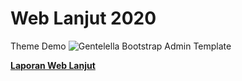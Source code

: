 # Web Lanjut  2020

Theme Demo
![Gentelella Bootstrap Admin Template](https://camo.githubusercontent.com/ac4c92d1401fedc477913ae8e79bccca036079a5ffabab9366b2d285a105f436/68747470733a2f2f61646d696e6c74652e696f2f41646d696e4c5445332e706e67 "Gentelella Theme Browser Preview")

**[Laporan Web Lanjut](https://colorlib.com/polygon/gentelella/index.html)**

